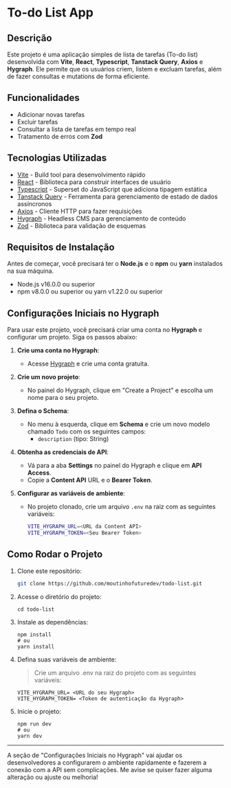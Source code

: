 # To-do List App

## Descrição

Este projeto é uma aplicação simples de lista de tarefas (To-do list) desenvolvida com **Vite**, **React**, **Typescript**, **Tanstack Query**, **Axios** e **Hygraph**. Ele permite que os usuários criem, listem e excluam tarefas, além de fazer consultas e mutations de forma eficiente.

## Funcionalidades

- Adicionar novas tarefas
- Excluir tarefas
- Consultar a lista de tarefas em tempo real
- Tratamento de erros com **Zod**

## Tecnologias Utilizadas

- [Vite](https://vitejs.dev/) - Build tool para desenvolvimento rápido
- [React](https://reactjs.org/) - Biblioteca para construir interfaces de usuário
- [Typescript](https://www.typescriptlang.org/) - Superset do JavaScript que adiciona tipagem estática
- [Tanstack Query](https://tanstack.com/query/latest) - Ferramenta para gerenciamento de estado de dados assíncronos
- [Axios](https://axios-http.com/) - Cliente HTTP para fazer requisições
- [Hygraph](https://hygraph.com/) - Headless CMS para gerenciamento de conteúdo
- [Zod](https://zod.dev/) - Biblioteca para validação de esquemas

## Requisitos de Instalação

Antes de começar, você precisará ter o **Node.js** e o **npm** ou **yarn** instalados na sua máquina.

- Node.js v16.0.0 ou superior
- npm v8.0.0 ou superior ou yarn v1.22.0 ou superior

## Configurações Iniciais no Hygraph

Para usar este projeto, você precisará criar uma conta no **Hygraph** e configurar um projeto. Siga os passos abaixo:

1. **Crie uma conta no Hygraph**:
   - Acesse [Hygraph](https://hygraph.com/) e crie uma conta gratuita.

2. **Crie um novo projeto**:
   - No painel do Hygraph, clique em "Create a Project" e escolha um nome para o seu projeto.

3. **Defina o Schema**:
   - No menu à esquerda, clique em **Schema** e crie um novo modelo chamado `Todo` com os seguintes campos:
     - `description` (tipo: String)

4. **Obtenha as credenciais de API**:
   - Vá para a aba **Settings** no painel do Hygraph e clique em **API Access**.
   - Copie a **Content API** URL e o **Bearer Token**.

5. **Configurar as variáveis de ambiente**:
   - No projeto clonado, crie um arquivo `.env` na raiz com as seguintes variáveis:
     ```bash
     VITE_HYGRAPH_URL=<URL da Content API>
     VITE_HYGRAPH_TOKEN=<Seu Bearer Token>
     ```

## Como Rodar o Projeto

1. Clone este repositório:

   ```bash
   git clone https://github.com/moutinhofuturedev/todo-list.git
   ```

2. Acesse o diretório do projeto:

   ```
   cd todo-list
   ```

3. Instale as dependências:
  
   ```
   npm install
   # ou
   yarn install
   ```

4. Defina suas variáveis de ambiente:
   
   >Crie um arquivo .env na raiz do projeto com as seguintes variáveis:

   ```
   VITE_HYGRAPH_URL= <URL do seu Hygraph>
   VITE_HYGRAPH_TOKEN= <Token de autenticação da Hygraph>
   ```

5. Inicie o projeto:
 
   ```
   npm run dev
   # ou
   yarn dev
   ```

---

A seção de "Configurações Iniciais no Hygraph" vai ajudar os desenvolvedores a configurarem o ambiente rapidamente e fazerem a conexão com a API sem complicações. Me avise se quiser fazer alguma alteração ou ajuste ou melhoria!
